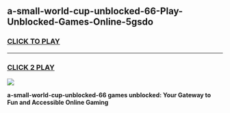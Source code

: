 
## a-small-world-cup-unblocked-66-Play-Unblocked-Games-Online-5gsdo
<h3>
<a href="https://premium76.site?title=a-small-world-cup-unblocked-66&ref=25A">CLICK TO PLAY</a></h3>
<hr>

<h3>
<a href="https://premium76.site?title=a-small-world-cup-unblocked-66&ref=25A">CLICK 2 PLAY</a>
  
</h3>

<a href="https://premium76.site?title=a-small-world-cup-unblocked-66&ref=25A"><img src="https://clearcache.store/games.png"></a>


**a-small-world-cup-unblocked-66 games unblocked: Your Gateway to Fun and Accessible Online Gaming**
